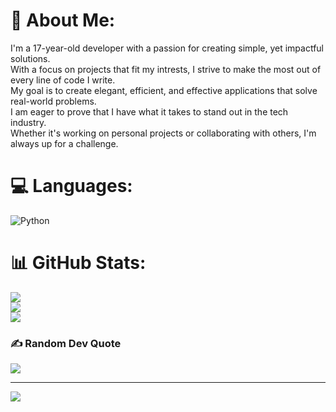 # 💫 About Me:
I'm a 17-year-old developer with a passion for creating simple, yet impactful solutions.<br>With a focus on projects that fit my intrests, I strive to make the most out of every line of code I write. <br>My goal is to create elegant, efficient, and effective applications that solve real-world problems. <br>I am eager to prove that I have what it takes to stand out in the tech industry. <br>Whether it's working on personal projects or collaborating with others, I'm always up for a challenge.




# 💻 Languages:
![Python](https://img.shields.io/badge/python-3670A0?style=for-the-badge&logo=python&logoColor=ffdd54)
# 📊 GitHub Stats:
![](https://github-readme-stats.vercel.app/api?username=bryndeeny&theme=radical&hide_border=false&include_all_commits=false&count_private=true)<br/>
![](https://github-readme-streak-stats.herokuapp.com/?user=bryndeeny&theme=radical&hide_border=false)<br/>
![](https://github-readme-stats.vercel.app/api/top-langs/?username=bryndeeny&theme=radical&hide_border=false&include_all_commits=false&count_private=true&layout=compact)

### ✍️ Random Dev Quote
![](https://quotes-github-readme.vercel.app/api?type=vetical&theme=dark)

---
[![](https://visitcount.itsvg.in/api?id=bryndeeny&icon=2&color=12)](https://visitcount.itsvg.in)

<!-- Proudly created with GPRM ( https://gprm.itsvg.in ) -->
